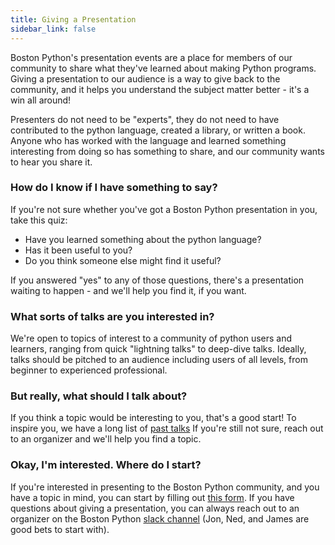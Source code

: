 ```yaml
---
title: Giving a Presentation
sidebar_link: false
---
```


Boston Python's presentation events are a place for members of our community
to share what they've learned about making Python programs. Giving a
presentation to our audience is a way to give back to the community, and it
helps you understand the subject matter better - it's a win all around!

Presenters do not need to be "experts", they do not need to have contributed to
the python language, created a library, or written a book. Anyone who has worked
with the language and learned something interesting from doing so has something
to share, and our community wants to hear you share it.

### How do I know if I have something to say?
If you're not sure whether you've got a Boston Python presentation in you, take
this quiz:

- Have you learned something about the python language?
- Has it been useful to you?
- Do you think someone else might find it useful?

If you answered "yes" to any of those questions, there's a presentation waiting
to happen - and we'll help you find it, if you want.

### What sorts of talks are you interested in?
We're open to topics of interest to a community of python users and learners,
ranging from quick "lightning talks" to deep-dive talks. Ideally, talks should
be pitched to an audience including users of all levels, from beginner to
experienced professional.

### But really, what should I talk about?
If you think a topic would be interesting to you, that's a good start! To
inspire you, we have a long list of [past talks](https://about.bostonpython.com/past-events/)
If you're still not sure, reach out to an organizer and we'll help you find a topic.

### Okay, I'm interested. Where do I start?
If you're interested in presenting to the Boston Python community, and you have
a topic in mind, you can start by filling out
[this form](https://docs.google.com/forms/d/1ndedcjLoPiq6k_A7Q1eyxHk_8rMKBC-m2CZ6Pg9NlvE/edit).
If you have questions about giving a presentation, you can always reach out to
an organizer on the Boston Python [slack channel](slack.md) (Jon, Ned, and
James are good bets to start with).
